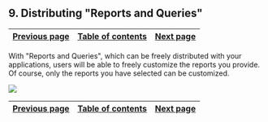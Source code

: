 
## 9. Distributing "Reports and Queries"
			

| [Previous page](../Concepts_WD/1410087070.md) | [Table of contents](../Concepts_WD/1410087098.md) | [Next page](../Concepts_WD/1410087072.md) |
| --- | --- | --- |



<a name="NOTE1"></a>
<a name="NOTE1_1"></a>
With "Reports and Queries", which can be freely distributed with your applications, users will be able to freely customize the reports you provide. Of course, only the reports you have selected can be customized. 

![](https://doc.pcsoft.fr/en-US/images/image.awp?langid=3&name=P4_LivrerEtatsEtRequetes.gif)


| [Previous page](../Concepts_WD/1410087070.md) | [Table of contents](../Concepts_WD/1410087098.md) | [Next page](../Concepts_WD/1410087072.md) |
| --- | --- | --- |




